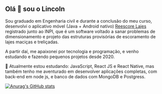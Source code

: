 ## Olá 👋 sou o Lincoln

Sou graduado em Engenharia civil e durante a conclusão do meu curso, desenvolvi o aplicativo móvel (Java + Android nativo) [Reescore Lajes](http://www.ifs.edu.br/ultimas-noticias/9094-aluno-desenvolve-software-para-melhorar-seguranca-de-escoras-de-lajes) registrado junto ao INPI, que é um software voltado a sanar problemas de dimensionamento e projeto das estruturas provisórias de escoramento de lajes maciças e treliçadas. 

A partir daí, me apaixonei por tecnologia e programação, e venho estudando e fazendo pequenos projetos desde 2020. 

🚀 Atualmente estou estudando: JavaScript, React JS e React Native, mas também tenho me aventurado em desenvolver aplicações completas, com back-end em node js, e banco de dados com MongoDB e Postgress.

[![Anurag's GitHub stats](https://github-readme-stats.vercel.app/api?username=Lincoln-Modesto&theme=dark&show_icons=true)](https://github.com/anuraghazra/github-readme-stats)

